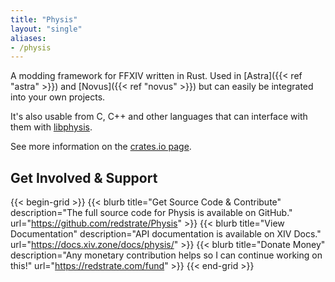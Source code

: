 ```yaml
---
title: "Physis"
layout: "single"
aliases:
- /physis
---
```


A modding framework for FFXIV written in Rust. Used in [Astra]({{< ref "astra" >}}) and [Novus]({{< ref "novus" >}}) but can easily be integrated into your own projects.

It's also usable from C, C++ and other languages that can interface with them with [libphysis](https://github.com/redstrate/libphysis).

See more information on the [crates.io page](https://crates.io/crates/physis).

## Get Involved & Support

{{< begin-grid >}}
{{< blurb title="Get Source Code & Contribute" description="The full source code for Physis is available on GitHub." url="https://github.com/redstrate/Physis" >}}
{{< blurb title="View Documentation" description="API documentation is available on XIV Docs." url="https://docs.xiv.zone/docs/physis/" >}}
{{< blurb title="Donate Money" description="Any monetary contribution helps so I can continue working on this!" url="https://redstrate.com/fund" >}}
{{< end-grid >}}

